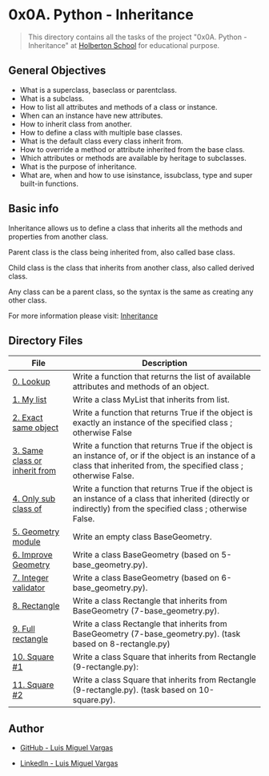 # 0x0A. Python - Inheritance

> This directory contains all the tasks of the project "0x0A. Python - Inheritance" at [Holberton School](https://www.holbertonschool.com "Holberton School.") for educational purpose.

## General Objectives

* What is a superclass, baseclass or parentclass.
* What is a subclass.
* How to list all attributes and methods of a class or instance.
* When can an instance have new attributes.
* How to inherit class from another.
* How to define a class with multiple base classes.
* What is the default class every class inherit from.
* How to override a method or attribute inherited from the base class.
* Which attributes or methods are available by heritage to subclasses.
* What is the purpose of inheritance.
* What are, when and how to use isinstance, issubclass, type and super built-in functions.

## Basic info

Inheritance allows us to define a class that inherits all the methods and properties from another class.

Parent class is the class being inherited from, also called base class.

Child class is the class that inherits from another class, also called derived class.

Any class can be a parent class, so the syntax is the same as creating any other class.

For more information please visit: [Inheritance](https://docs.python.org/3.4/tutorial/classes.html#inheritance)

## Directory Files

| **File** | **Description** |
|----------|-----------------|
| [0. Lookup](./0-lookup.py) | Write a function that returns the list of available attributes and methods of an object. |
| [1. My list](./1-my_list.py) | Write a class MyList that inherits from list. |
| [2. Exact same object](./2-is_same_class.py) | Write a function that returns True if the object is exactly an instance of the specified class ; otherwise False |
| [3. Same class or inherit from](./3-is_kind_of_class.py) | Write a function that returns True if the object is an instance of, or if the object is an instance of a class that inherited from, the specified class ; otherwise False. |
| [4. Only sub class of](./4-inherits_from.py) | Write a function that returns True if the object is an instance of a class that inherited (directly or indirectly) from the specified class ; otherwise False. |
| [5. Geometry module](./5-base_geometry.py) | Write an empty class BaseGeometry. |
| [6. Improve Geometry](./6-base_geometry.py) | Write a class BaseGeometry (based on 5-base_geometry.py). |
| [7. Integer validator](./7-base_geometry.py) | Write a class BaseGeometry (based on 6-base_geometry.py). |
| [8. Rectangle](./8-rectangle.py) | Write a class Rectangle that inherits from BaseGeometry (7-base_geometry.py). |
| [9. Full rectangle](./9-rectangle.py) | Write a class Rectangle that inherits from BaseGeometry (7-base_geometry.py). (task based on 8-rectangle.py) |
| [10. Square \#1](./10-square.py) | Write a class Square that inherits from Rectangle (9-rectangle.py): |
| [11. Square \#2](./11-square.py) | Write a class Square that inherits from Rectangle (9-rectangle.py). (task based on 10-square.py). |

## Author

* [GitHub - Luis Miguel Vargas](https://github.com/luismvargasg)

* [LinkedIn - Luis Miguel Vargas](https://www.linkedin.com/in/luismvargasg/)

